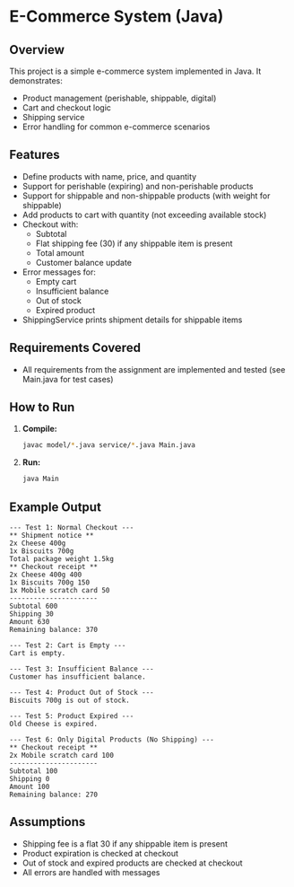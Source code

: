 # E-Commerce System (Java)

## Overview
This project is a simple e-commerce system implemented in Java. It demonstrates:
- Product management (perishable, shippable, digital)
- Cart and checkout logic
- Shipping service
- Error handling for common e-commerce scenarios

## Features
- Define products with name, price, and quantity
- Support for perishable (expiring) and non-perishable products
- Support for shippable and non-shippable products (with weight for shippable)
- Add products to cart with quantity (not exceeding available stock)
- Checkout with:
  - Subtotal
  - Flat shipping fee (30) if any shippable item is present
  - Total amount
  - Customer balance update
- Error messages for:
  - Empty cart
  - Insufficient balance
  - Out of stock
  - Expired product
- ShippingService prints shipment details for shippable items

## Requirements Covered
- All requirements from the assignment are implemented and tested (see Main.java for test cases)

## How to Run
1. **Compile:**
   ```sh
   javac model/*.java service/*.java Main.java
   ```
2. **Run:**
   ```sh
   java Main
   ```

## Example Output
```
--- Test 1: Normal Checkout ---
** Shipment notice **
2x Cheese 400g
1x Biscuits 700g
Total package weight 1.5kg
** Checkout receipt **
2x Cheese 400g 400
1x Biscuits 700g 150
1x Mobile scratch card 50
----------------------
Subtotal 600
Shipping 30
Amount 630
Remaining balance: 370

--- Test 2: Cart is Empty ---
Cart is empty.

--- Test 3: Insufficient Balance ---
Customer has insufficient balance.

--- Test 4: Product Out of Stock ---
Biscuits 700g is out of stock.

--- Test 5: Product Expired ---
Old Cheese is expired.

--- Test 6: Only Digital Products (No Shipping) ---
** Checkout receipt **
2x Mobile scratch card 100
----------------------
Subtotal 100
Shipping 0
Amount 100
Remaining balance: 270
```

## Assumptions
- Shipping fee is a flat 30 if any shippable item is present
- Product expiration is checked at checkout
- Out of stock and expired products are checked at checkout
- All errors are handled with messages
